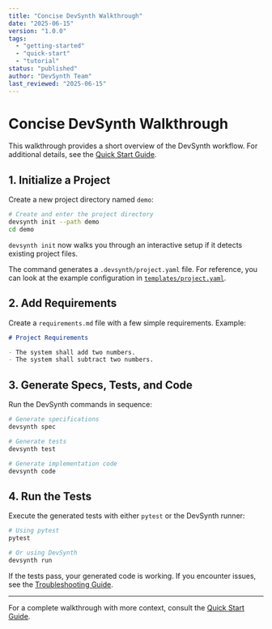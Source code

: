 ```yaml
---
title: "Concise DevSynth Walkthrough"
date: "2025-06-15"
version: "1.0.0"
tags:
  - "getting-started"
  - "quick-start"
  - "tutorial"
status: "published"
author: "DevSynth Team"
last_reviewed: "2025-06-15"
---
```


# Concise DevSynth Walkthrough

This walkthrough provides a short overview of the DevSynth workflow.
For additional details, see the [Quick Start Guide](quick_start_guide.md).

## 1. Initialize a Project

Create a new project directory named `demo`:

```bash
# Create and enter the project directory
devsynth init --path demo
cd demo
```
`devsynth init` now walks you through an interactive setup if it detects existing project files.

The command generates a `.devsynth/project.yaml` file. For reference, you can look at the example configuration in [`templates/project.yaml`](../../templates/project.yaml).

## 2. Add Requirements

Create a `requirements.md` file with a few simple requirements. Example:

```markdown
# Project Requirements

- The system shall add two numbers.
- The system shall subtract two numbers.
```

## 3. Generate Specs, Tests, and Code

Run the DevSynth commands in sequence:

```bash
# Generate specifications
devsynth spec

# Generate tests
devsynth test

# Generate implementation code
devsynth code
```

## 4. Run the Tests

Execute the generated tests with either `pytest` or the DevSynth runner:

```bash
# Using pytest
pytest

# Or using DevSynth
devsynth run
```

If the tests pass, your generated code is working. If you encounter issues, see the [Troubleshooting Guide](troubleshooting.md).

---

For a complete walkthrough with more context, consult the [Quick Start Guide](quick_start_guide.md).
